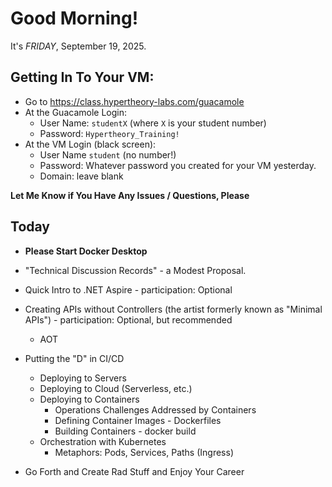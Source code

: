 # Good Morning! 

It's *FRIDAY*, September 19, 2025. 

## Getting In To Your VM:

- Go to https://class.hypertheory-labs.com/guacamole
- At the Guacamole Login:
    - User Name: `studentX` (where `X` is your student number)
    - Password: `Hypertheory_Training!`
- At the VM Login (black screen):
    - User Name `student` (no number!)
    - Password: Whatever password you created for your VM yesterday.
    - Domain: leave blank

**Let Me Know if You Have Any Issues / Questions, Please**

## Today

- **Please Start Docker Desktop**

- "Technical Discussion Records" - a Modest Proposal.
- Quick Intro to .NET Aspire - participation: Optional
- Creating APIs without Controllers (the artist formerly known as "Minimal APIs") - participation: Optional, but recommended
    - AOT
- Putting the "D" in CI/CD
    - Deploying to Servers
    - Deploying to Cloud (Serverless, etc.)
    - Deploying to Containers
        - Operations Challenges Addressed by Containers
        - Defining Container Images - Dockerfiles
        - Building Containers - docker build
    - Orchestration with Kubernetes
        - Metaphors: Pods, Services, Paths (Ingress)
- Go Forth and Create Rad Stuff and Enjoy Your Career

